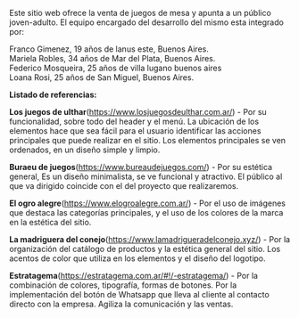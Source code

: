 Este sitio web ofrece la venta de juegos de mesa y apunta a un público joven-adulto. 
El equipo encargado del desarrollo del mismo esta integrado por:

Franco Gimenez, 19 años de lanus este, Buenos Aires.<br>
Mariela Robles, 34 años de Mar del Plata, Buenos Aires.<br>
Federico Mosqueira, 25 años de villa lugano buenos aires <br>
Loana Rosi, 25 años de San Miguel, Buenos Aires.<br>


<b>Listado de referencias:</b>

<b>Los juegos de ulthar</b>(https://www.losjuegosdeulthar.com.ar/) - 
Por su funcionalidad, sobre todo del header y el menú. La ubicación de los elementos hace que sea fácil para el usuario identificar las acciones principales que puede realizar en el sitio. Los elementos principales se ven ordenados, en un diseño simple y limpio.<br>

<b>Buraeu de juegos</b>(https://www.bureaudejuegos.com/) - 
Por su estética general, Es un diseño minimalista, se ve funcional y atractivo.
El público al que va dirigido coincide con el del proyecto que realizaremos.

<b>El ogro alegre</b>(https://www.elogroalegre.com.ar/) -
Por el uso de imágenes que destaca las categorías principales, y el uso de los colores de la marca en la estética del sitio. 

<b>La madriguera del conejo</b>(https://www.lamadrigueradelconejo.xyz/) -
Por la organización del catálogo de productos y la estética general del sitio. Los acentos de color que utiliza en los elementos y el diseño del logotipo. 

<b>Estratagema</b>(https://estratagema.com.ar/#!/-estratagema/) -
Por la combinación de colores, tipografía, formas de botones.
Por la implementación del botón de Whatsapp que lleva al cliente al contacto directo con la empresa. Agiliza la comunicación y las ventas.

